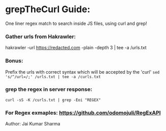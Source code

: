 # grepTheCurl Guide:
One liner regex match to search inside JS files, using curl and grep!

### Gather urls from Hakrawler:
hakrawler -url https://redacted.com -plain -depth 3 | tee -a /urls.txt

### Bonus:
Prefix the urls with correct syntax which will be accepted by the 'curl'
`sed 's/^/url=/;' /urls.txt | tee -a /curls.txt`

### grep the regex in server response:
`curl -sS -K /curls.txt | grep -Eoi "REGEX"`

### For Regex exmaples: https://github.com/odomojuli/RegExAPI

Author: Jai Kumar Sharma
